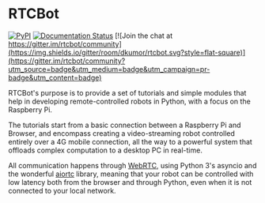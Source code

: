 # RTCBot

[![PyPI](https://img.shields.io/pypi/v/rtcbot.svg?style=flat-square)](https://pypi.org/project/rtcbot/)
[![Documentation Status](https://readthedocs.org/projects/rtcbot/badge/?version=latest&style=flat-square)](https://rtcbot.readthedocs.io/en/latest/?badge=latest)
[![Join the chat at https://gitter.im/rtcbot/community](https://img.shields.io/gitter/room/dkumor/rtcbot.svg?style=flat-square)](https://gitter.im/rtcbot/community?utm_source=badge&utm_medium=badge&utm_campaign=pr-badge&utm_content=badge)

RTCBot's purpose is to provide a set of tutorials and simple modules that help in developing remote-controlled robots in Python, with a focus on the Raspberry Pi.

The tutorials start from a basic connection between a Raspberry Pi and Browser, and encompass
creating a video-streaming robot controlled entirely over a 4G mobile connection,
all the way to a powerful system that offloads complex computation to a desktop PC in real-time.

All communication happens through [WebRTC](https://en.wikipedia.org/wiki/WebRTC),
using Python 3's asyncio and the wonderful [aiortc](https://github.com/jlaine/aiortc) library,
meaning that your robot can be controlled with low latency both from the browser and through Python,
even when it is not connected to your local network.
